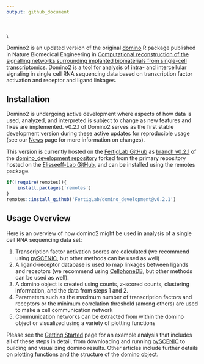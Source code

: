 ```yaml
---
output: github_document
---
```


<!-- index.md is generated from index.Rmd. Please edit that file -->



\
\

Domino2 is an updated version of the original [domino](https://github.com/Elisseeff-Lab/domino) R package published in Nature Biomedical Engineering in [Computational reconstruction of the signalling networks surrounding implanted biomaterials from single-cell transcriptomics](https://doi.org/10.1038/s41551-021-00770-5). Domino2 is a tool for analysis of intra- and intercellular signaling in single cell RNA sequencing data based on transcription factor activation and receptor and ligand linkages.

## Installation

Domino2 is undergoing active development where aspects of how data is used, analyzed, and interpreted is subject to change as new features and fixes are implemented. v0.2.1 of Domino2 serves as the first stable development version during these active updates for reproducible usage (see our [News](NEWS.md) page for more information on changes).

This version is currently hosted on the [FertigLab GitHub](https://github.com/FertigLab) as [branch v0.2.1](https://github.com/FertigLab/domino_development/tree/v0.2.1) of the [domino_development repository](https://github.com/FertigLab/domino_development) forked from the primary repository hosted on the [Elisseeff-Lab GitHub](https://github.com/Elisseeff-Lab/domino), and can be installed using the remotes package.


```r
if(!require(remotes)){
    install.packages('remotes')
}
remotes::install_github('FertigLab/domino_development@v0.2.1')
```

## Usage Overview

Here is an overview of how domino2 might be used in analysis of a single cell RNA sequencing data set:

1. Transcription factor activation scores are calculated (we recommend using [pySCENIC](https://pyscenic.readthedocs.io/en/latest/), but other methods can be used as well)
2. A ligand-receptor database is used to map linkages between ligands and receptors (we recommend using [CellphoneDB](https://www.cellphonedb.org/), but other methods can be used as well).
3. A domino object is created using counts, z-scored counts, clustering information, and the data from steps 1 and 2.
4. Parameters such as the maximum number of transcription factors and receptors or the minimum correlation threshold (among others) are used to make a cell communication network
5. Communication networks can be extracted from within the domino object or visualized using a variety of plotting functions

Please see the [Getting Started](vignette("domino2")) page for an example analysis that includes all of these steps in detail, from downloading and running [pySCENIC](https://pyscenic.readthedocs.io/en/latest/) to building and visualizing domino results. Other articles include further details on [plotting functions](vignette("plotting_vignette")) and the structure of the [domino object](vignette("domino_object_vignette")).
